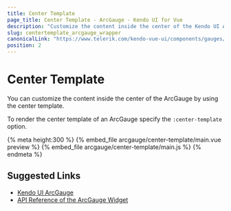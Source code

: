 ```yaml
---
title: Center Template
page_title: Center Template - ArcGauge - Kendo UI for Vue
description: "Customize the content inside the center of the Kendo UI ArcGauge by using the center template in Vue projects."
slug: centertemplate_arcgauge_wrapper
canonicalLink: "https://www.telerik.com/kendo-vue-ui/components/gauges/arcgauge/"
position: 2
---
```


<div><WrapperBanner link="/kendo-vue-ui/components/gauges/arcgauge/"></WrapperBanner></div>    

# Center Template

You can customize the content inside the center of the ArcGauge by using the center template.

To render the center template of an ArcGauge specify the `:center-template` option.

{% meta height:300 %}
{% embed_file arcgauge/center-template/main.vue preview %}
{% embed_file arcgauge/center-template/main.js %}
{% endmeta %}


## Suggested Links

* [Kendo UI ArcGauge](https://docs.telerik.com/kendo-ui/controls/gauges/arcgauge/overview)
* [API Reference of the ArcGauge Widget](https://docs.telerik.com/kendo-ui/api/javascript/dataviz/ui/arcgauge)
